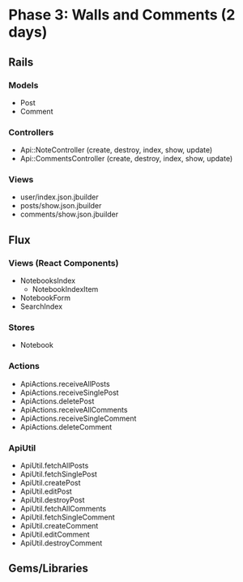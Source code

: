 # Phase 3: Walls and Comments (2 days)

## Rails
### Models
* Post
* Comment

### Controllers
* Api::NoteController (create, destroy, index, show, update)
* Api::CommentsController (create, destroy, index, show, update)

### Views
* user/index.json.jbuilder
* posts/show.json.jbuilder
* comments/show.json.jbuilder

## Flux
### Views (React Components)
* NotebooksIndex
  - NotebookIndexItem
* NotebookForm
* SearchIndex

### Stores
* Notebook

### Actions
* ApiActions.receiveAllPosts
* ApiActions.receiveSinglePost
* ApiActions.deletePost
* ApiActions.receiveAllComments
* ApiActions.receiveSingleComment
* ApiActions.deleteComment
### ApiUtil
* ApiUtil.fetchAllPosts
* ApiUtil.fetchSinglePost
* ApiUtil.createPost
* ApiUtil.editPost
* ApiUtil.destroyPost
* ApiUtil.fetchAllComments
* ApiUtil.fetchSingleComment
* ApiUtil.createComment
* ApiUtil.editComment
* ApiUtil.destroyComment

## Gems/Libraries
